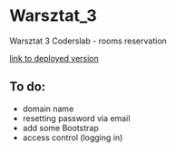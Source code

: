 # Warsztat_3
Warsztat 3 Coderslab - rooms reservation

<a href="https://kyrieeleyson.pythonanywhere.com/">link to deployed version</a>

## To do:
- domain name
- resetting password via email
- add some Bootstrap
- access control (logging in)
